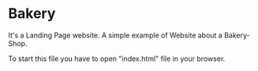 # Bakery

It's a Landing Page website.
A simple example of Website about a Bakery-Shop.

To start this file you have to open "index.html" file in your browser.
